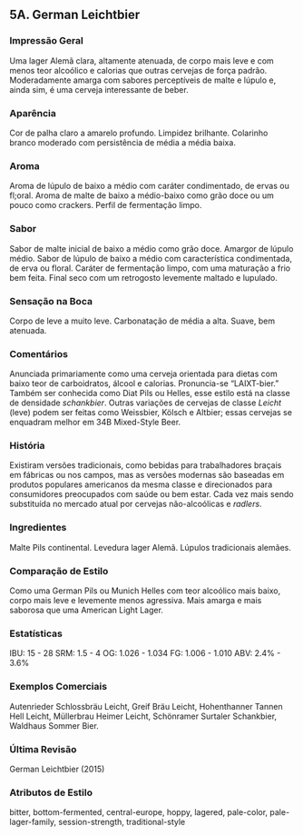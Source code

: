 ## 5A. German Leichtbier

### Impressão Geral

Uma lager Alemã clara, altamente atenuada, de corpo mais leve e com menos teor alcoólico e calorias que outras cervejas de força padrão. Moderadamente amarga com sabores perceptíveis de malte e lúpulo e, ainda sim, é uma cerveja interessante de beber.

### Aparência

Cor de palha claro a amarelo profundo. Limpidez brilhante. Colarinho branco moderado com persistência de média a média baixa.

### Aroma

Aroma de lúpulo de baixo a médio com caráter condimentado, de ervas ou fl;oral. Aroma de malte de baixo a médio-baixo como grão doce ou um pouco como crackers. Perfil de fermentação limpo.

### Sabor

Sabor de malte inicial de baixo a médio como grão doce. Amargor de lúpulo médio. Sabor de lúpulo de baixo a médio com característica condimentada, de erva ou floral. Caráter de fermentação limpo, com uma maturação a frio bem feita. Final seco com um retrogosto levemente maltado e lupulado.

### Sensação na Boca

Corpo de leve a muito leve. Carbonatação de média a alta. Suave, bem atenuada.

### Comentários

Anunciada primariamente como uma cerveja orientada para dietas com baixo teor de carboidratos, álcool e calorias. Pronuncia-se “LAIXT-bier.” Também ser conhecida como Diat Pils ou Helles, esse estilo está na classe de densidade *schankbier*. Outras variações de cervejas de classe *Leicht* (leve) podem ser feitas como Weissbier, Kölsch e Altbier; essas cervejas se enquadram melhor em 34B Mixed-Style Beer.

### História

Existiram versões tradicionais, como bebidas para trabalhadores braçais em fábricas ou nos campos, mas as versões modernas são baseadas em produtos populares americanos da mesma classe e direcionados para consumidores preocupados com saúde ou bem estar. Cada vez mais sendo substituída no mercado atual por cervejas não-alcoólicas e *radlers*.

### Ingredientes

Malte Pils continental. Levedura lager Alemã. Lúpulos tradicionais alemães.

### Comparação de Estilo

Como uma German Pils ou Munich Helles com teor alcoólico mais baixo, corpo mais leve e levemente menos agressiva. Mais amarga e mais saborosa que uma American Light Lager.

### Estatísticas

IBU: 15 - 28
SRM: 1.5 - 4
OG: 1.026 - 1.034
FG: 1.006 - 1.010
ABV: 2.4% - 3.6%

### Exemplos Comerciais

Autenrieder Schlossbräu Leicht, Greif Bräu Leicht, Hohenthanner Tannen Hell Leicht, Müllerbrau Heimer Leicht, Schönramer Surtaler Schankbier, Waldhaus Sommer Bier.

### Última Revisão

German Leichtbier (2015)

### Atributos de Estilo

bitter, bottom-fermented, central-europe, hoppy, lagered, pale-color, pale-lager-family, session-strength, traditional-style

